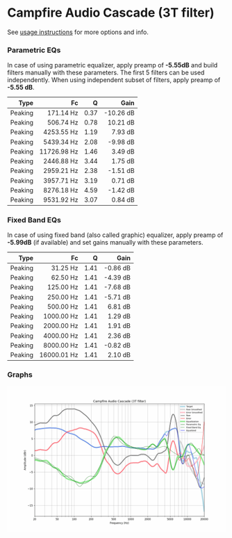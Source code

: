 # Campfire Audio Cascade (3T filter)
See [usage instructions](https://github.com/jaakkopasanen/AutoEq#usage) for more options and info.

### Parametric EQs
In case of using parametric equalizer, apply preamp of **-5.55dB** and build filters manually
with these parameters. The first 5 filters can be used independently.
When using independent subset of filters, apply preamp of **-5.55 dB**.

| Type    | Fc          |    Q | Gain      |
|--------:|------------:|-----:|----------:|
| Peaking | 171.14 Hz   | 0.37 | -10.26 dB |
| Peaking | 506.74 Hz   | 0.78 | 10.21 dB  |
| Peaking | 4253.55 Hz  | 1.19 | 7.93 dB   |
| Peaking | 5439.34 Hz  | 2.08 | -9.98 dB  |
| Peaking | 11726.98 Hz | 1.46 | 3.49 dB   |
| Peaking | 2446.88 Hz  | 3.44 | 1.75 dB   |
| Peaking | 2959.21 Hz  | 2.38 | -1.51 dB  |
| Peaking | 3957.71 Hz  | 3.19 | 0.71 dB   |
| Peaking | 8276.18 Hz  | 4.59 | -1.42 dB  |
| Peaking | 9531.92 Hz  | 3.07 | 0.84 dB   |

### Fixed Band EQs
In case of using fixed band (also called graphic) equalizer, apply preamp of **-5.99dB**
(if available) and set gains manually with these parameters.

| Type    | Fc          |    Q | Gain     |
|--------:|------------:|-----:|---------:|
| Peaking | 31.25 Hz    | 1.41 | -0.86 dB |
| Peaking | 62.50 Hz    | 1.41 | -4.39 dB |
| Peaking | 125.00 Hz   | 1.41 | -7.68 dB |
| Peaking | 250.00 Hz   | 1.41 | -5.71 dB |
| Peaking | 500.00 Hz   | 1.41 | 6.81 dB  |
| Peaking | 1000.00 Hz  | 1.41 | 1.29 dB  |
| Peaking | 2000.00 Hz  | 1.41 | 1.91 dB  |
| Peaking | 4000.00 Hz  | 1.41 | 2.36 dB  |
| Peaking | 8000.00 Hz  | 1.41 | -0.82 dB |
| Peaking | 16000.01 Hz | 1.41 | 2.10 dB  |

### Graphs
![](./Campfire%20Audio%20Cascade%20(3T%20filter).png)